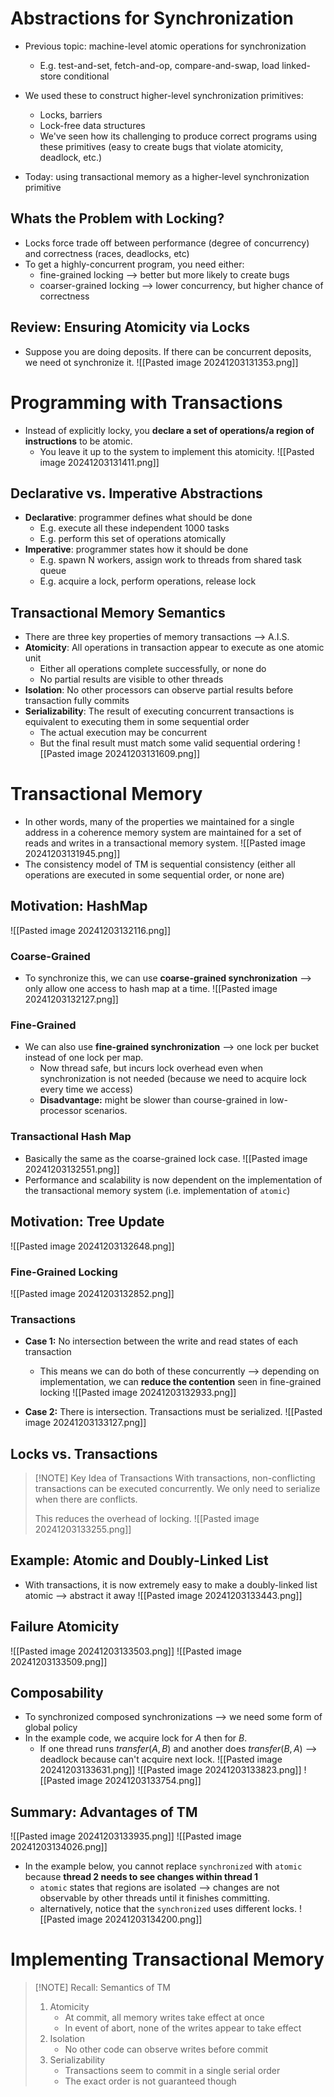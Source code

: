 
# Abstractions for Synchronization
* Previous topic: machine-level atomic operations for synchronization
	* E.g. test-and-set, fetch-and-op, compare-and-swap, load linked-store conditional
* We used these to construct higher-level synchronization primitives:
	* Locks, barriers
	* Lock-free data structures
	* We've seen how its challenging to produce correct programs using these primitives (easy to create bugs that violate atomicity, deadlock, etc.)

* Today: using transactional memory as a higher-level synchronization primitive
## Whats the Problem with Locking?
* Locks force trade off between performance (degree of concurrency) and correctness (races, deadlocks, etc)
* To get a highly-concurrent program, you need either:
	* fine-grained locking ⟶ better but more likely to create bugs
	* coarser-grained locking ⟶ lower concurrency, but higher chance of correctness

## Review: Ensuring Atomicity via Locks
* Suppose you are doing deposits. If there can be concurrent deposits, we need ot synchronize it.
![[Pasted image 20241203131353.png]]

# Programming with Transactions
* Instead of explicitly locky, you **declare a set of operations/a region of instructions** to be atomic.
	* You leave it up to the system to implement this atomicity.
![[Pasted image 20241203131411.png]]

## Declarative vs. Imperative Abstractions
* **Declarative**: programmer defines what should be done
	* E.g. execute all these independent 1000 tasks
	* E.g. perform this set of operations atomically
* **Imperative**: programmer states how it should be done
	* E.g. spawn N workers, assign work to threads from shared task queue
	* E.g. acquire a lock, perform operations, release lock

## Transactional Memory Semantics
* There are three key properties of memory transactions ⟶ A.I.S.
* **Atomicity**: All operations in transaction appear to execute as one atomic unit
	* Either all operations complete successfully, or none do
	* No partial results are visible to other threads
* **Isolation**: No other processors can observe partial results before transaction fully commits
* **Serializability**: The result of executing concurrent transactions is equivalent to executing them in some sequential order
	* The actual execution may be concurrent
	* But the final result must match some valid sequential ordering
![[Pasted image 20241203131609.png]]

# Transactional Memory
* In other words, many of the properties we maintained for a single address in a coherence memory system are maintained for a set of reads and writes in a transactional memory system.
![[Pasted image 20241203131945.png]]
* The consistency model of TM is sequential consistency (either all operations are executed in some sequential order, or none are)

## Motivation: HashMap
![[Pasted image 20241203132116.png]]

### Coarse-Grained
* To synchronize this, we can use **coarse-grained synchronization** ⟶ only allow one access to hash map at a time.
![[Pasted image 20241203132127.png]]

### Fine-Grained
* We can also use **fine-grained synchronization** ⟶ one lock per bucket instead of one lock per map.
	* Now thread safe, but incurs lock overhead even when synchronization is not needed (because we need to acquire lock every time we access)
	* **Disadvantage:** might be slower than course-grained in low-processor scenarios.

### Transactional Hash Map
* Basically the same as the coarse-grained lock case.
![[Pasted image 20241203132551.png]]
* Performance and scalability is now dependent on the implementation of the transactional memory system (i.e. implementation of `atomic`)

## Motivation: Tree Update
![[Pasted image 20241203132648.png]]

### Fine-Grained Locking
![[Pasted image 20241203132852.png]]

### Transactions
* **Case 1:** No intersection between the write and read states of each transaction
	* This means we can do both of these concurrently ⟶ depending on implementation, we can **reduce the contention** seen in fine-grained locking
		![[Pasted image 20241203132933.png]]

* **Case 2:** There is intersection. Transactions must be serialized.
		![[Pasted image 20241203133127.png]]

## Locks vs. Transactions
> [!NOTE] Key Idea of Transactions
> With transactions, non-conflicting transactions can be executed concurrently. We only need to serialize when there are conflicts.
>
> This reduces the overhead of locking.
![[Pasted image 20241203133255.png]]


## Example: Atomic and Doubly-Linked List
* With transactions, it is now extremely easy to make a doubly-linked list atomic ⟶ abstract it away
![[Pasted image 20241203133443.png]]

## Failure Atomicity
![[Pasted image 20241203133503.png]]
![[Pasted image 20241203133509.png]]

## Composability
* To synchronized composed synchronizations ⟶ we need some form of global policy
* In the example code, we acquire lock for $A$ then for $B$.
	* If one thread runs $transfer(A, B)$ and another does $transfer(B, A)$ ⟶ deadlock because can't acquire next lock.
![[Pasted image 20241203133631.png]]
![[Pasted image 20241203133823.png]]
![[Pasted image 20241203133754.png]]

## Summary: Advantages of TM
![[Pasted image 20241203133935.png]]
![[Pasted image 20241203134026.png]]

* In the example below, you cannot replace `synchronized` with `atomic` because **thread 2 needs to see changes within thread 1**
	* `atomic` states that regions are isolated ⟶ changes are not observable by other threads until it finishes committing.
	* alternatively, notice that the `synchronized` uses different locks.
![[Pasted image 20241203134200.png]]

# Implementing Transactional Memory

> [!NOTE] Recall: Semantics of TM
> 1. Atomicity
>    - At commit, all memory writes take effect at once
>    - In event of abort, none of the writes appear to take effect
> 2. Isolation
>    - No other code can observe writes before commit
> 3. Serializability
>    - Transactions seem to commit in a single serial order
>    - The exact order is not guaranteed though

